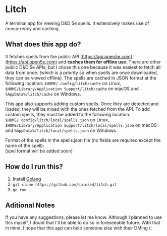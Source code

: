 # Litch
A terminal app for viewing D&amp;D 5e spells. It extensively makes use of concurrency and caching.

## What does this app do?
It fetches spells from the public API [https://api.open5e.com](https://api.open5e.com) and **caches them for offline use**.
There are other public D&amp;D 5e APIs, but I chose this one because it was easiest to fetch all data from once.
(which is a priority so when spells are once downloaded, they can be viewed offline). The spells are cached in JSON format at the following location:
`$HOME/.config/litch/cache` on Linux, `$HOME/Library/Application Support/litch/cache` on macOS and `%AppData%/litch/cache` on Windows.  

This app also supports adding custom spells. Once they are detected and loaded, they will be mixed with the ones fetched from the API.
To add custom spells, they must be added to the following location: `$HOME/.config/litch/local/spells.json` on Linux,
`$HOME/Library/Application Support/litch/local/spells.json` on macOS and `%AppData%/litch/local/spells.json` on Windows.  

Format of the spells in the spells.json file (no fields are required except the name of the spell):  
[spel format will be added soon]

## How do I run this?
1) Install [Golang](https://golang.org/)
2) `git clone https://github.com/spinzed/litch.git`
3) `go run .`

## Aditional Notes
If you have any suggestions, please let me know. Although I planned to use this myself, I doubt that I'll be able to do so in foreseeable future.
With that in mind, I hope that this app can help someone else with their DMing (:
